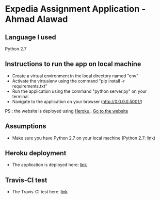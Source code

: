 Expedia Assignment Application - Ahmad Alawad
=============================================

## Language I used
Python 2.7

## Instructions to run the app on local machine
 - Create a virtual environment in the local directory named "env"
 - Activate the virtualenv using the command "pip install -r requirements.txt"
 - Run the application using the command "python server.py" on your terminal
 - Navigate to the application on your browser (http://0.0.0.0:5001/)
 
 PS : the website is deployed using [Heroku](https://www.heroku.com/),, [Go to the website](https://stark-bayou-65684.herokuapp.com/)

## Assumptions
 - Make sure you have Python 2.7 on your local machine (Python 2.7: [link](https://www.python.org/download/releases/2.7/))

## Heroku deployment
  - The application is deployed here: [link](https://expedia-assignment-app.herokuapp.com/)

## Travis-CI test
  - The Travis-CI test here: [link](https://travis-ci.org/Ahmad-Alawad/expedia-assignment-app/)
